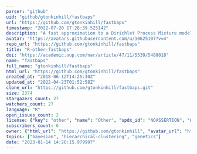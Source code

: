 ```yaml
---
parser: "github"
uid: "github/gtonkinhill/fastbaps"
url: "https://github.com/gtonkinhill/fastbaps"
timestamp: "2022-07-20 17:28:39.525142"
description: "A fast approximation to a Dirichlet Process Mixture model (DPM) for clustering genetic data"
avatar: "https://avatars.githubusercontent.com/u/10625107?v=4"
repo_url: "https://github.com/gtonkinhill/fastbaps"
title: "R-other-fastbaps"
doi: "https://academic.oup.com/nar/article/47/11/5539/5488018"
name: "fastbaps"
full_name: "gtonkinhill/fastbaps"
html_url: "https://github.com/gtonkinhill/fastbaps"
created_at: "2018-06-12T14:25:30Z"
updated_at: "2022-04-23T01:52:58Z"
clone_url: "https://github.com/gtonkinhill/fastbaps.git"
size: 2374
stargazers_count: 27
watchers_count: 27
language: "R"
open_issues_count: 2
license: {"key": "other", "name": "Other", "spdx_id": "NOASSERTION", "url": null, "node_id": "MDc6TGljZW5zZTA="}
subscribers_count: 6
owner: {"html_url": "https://github.com/gtonkinhill", "avatar_url": "https://avatars.githubusercontent.com/u/10625107?v=4", "login": "gtonkinhill", "type": "User"}
topics: ["bayesian", "hierarchical-clustering", "genetics"]
date: "2023-01-14 14:20:15.979997"
---
```

